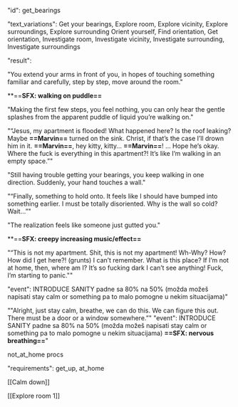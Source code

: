 "id": get_bearings

"text_variations":
Get your bearings, Explore room, Explore vicinity, Explore surroundings, Explore surrounding Orient yourself, Find orientation, Get orientation, Investigate room, Investigate vicinity, Investigate surrounding, Investigate surroundings

"result":

"You extend your arms in front of you, in hopes of touching something familiar and carefully, step by step, move around the room." 

**==**SFX: walking on puddle==** 

"Making the first few steps, you feel nothing, you can only hear the gentle splashes from the apparent puddle of liquid you’re walking on." 

"“Jesus, my apartment is flooded! What happened here? Is the roof leaking? Maybe **==Marvin==** turned on the sink. Christ, if that’s the case I’ll drown him in it. **==Marvin==**, hey kitty, kitty… **==Marvin==**! … Hope he’s okay. Where the fuck is everything in this apartment?! It’s like I’m walking in an empty space.”"

"Still having trouble getting your bearings, you keep walking in one direction. Suddenly, your hand touches a wall." 

"“Finally, something to hold onto. It feels like I should have bumped into something earlier. I must be totally disoriented. Why is the wall so cold? Wait…”" 

"The realization feels like someone just gutted you."

**==**SFX: creepy increasing music/effect==** 

"“This is not my apartment. Shit, this is not my apartment! Wh-Why? How? How did I get here?! (grunts) I can’t remember. What is this place? If I’m not at home, then, where am I? It’s so fucking dark I can’t see anything! Fuck, I’m starting to panic.""

"event":
INTRODUCE SANITY padne sa 80% na 50% (možda možeš napisati stay calm or something pa to malo pomogne u nekim situacijama)"

""Alright, just stay calm, breathe, we can do this. We can figure this out. There must be a door or a window somewhere.”"
"event":
INTRODUCE SANITY padne sa 80% na 50% (možda možeš napisati stay calm or something pa to malo pomogne u nekim situacijama) **==SFX: nervous breathing==**"

not_at_home procs

"requirements": get_up, at_home

[[Calm down]]

[[Explore room 1]]


